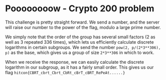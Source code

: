 # Poooooooow - Crypto 200 problem

This challenge is pretty straight forward. We send a number, and the server
will raise our number to the power of the flag, modulo a large prime number.

We simply note that the order of the group has several small factors (2 as well
as 3 repeated 336 times), which lets us efficiently calculate discrete
logarithms in certain subgroups. We send the number `pow(2, p/(2*3**306), p)`
as the base, which gives us a group of size `2*3**306` in which to work.

When we receive the response, we can easily calculate the discrete logarithm
in our subgroup, as it has a fairly small order. This gives us our flag 
`hitcon{CBRT_cbrt_Cbrt_CbRt_cBrT_cBRT_RePeAt......}`
